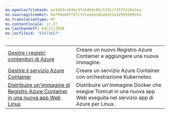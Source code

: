 ```yaml
---
ms.openlocfilehash: ae3443ca54dc37e54b9c0bc5151cf35f5220a7ea
ms.sourcegitcommit: 0af39ee9ff27c37ceeeb28ea9d51e32995989591
ms.translationtype: HT
ms.contentlocale: it-IT
ms.lasthandoff: 04/21/2020
ms.locfileid: "81671657"
---
```

|  |  |
|---------|---------|
| [Gestire i registri contenitori di Azure][1] | Creare un nuovo Registro Azure Container e aggiungere una nuova immagine. | 
| [Gestire il servizio Azure Container][2] | Creare un servizio Azure Container con orchestrazione Kubernetes. | 
| [Distribuire un'immagine di Registro Azure Container in una nuova app Web Linux][3] | Distribuire un'immagine Docker che esegue Tomcat in una nuova app Web eseguita nel servizio app di Azure per Linux. | 

[1]: https://github.com/Azure-Samples/acr-java-manage-azure-container-registry/
[2]: https://azure.microsoft.com/resources/samples/acs-java-manage-azure-container-service-with-kubernetes-orchestrator/
[3]: https://github.com/Azure-Samples/app-service-java-deploy-image-from-acr-to-linux/
